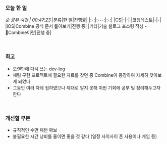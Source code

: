 ### 오늘 한 일
_순 공부 시간 | 00:47:23_
|분류|한 일|진행률|
|:-:|:---:|:-:|
|CS|-|-|
|코딩테스트|-|-|
|iOS|Combine 공식 문서 톺아보기|진행 중|
|기타|기술 블로그 포스팅 작성 - Combine이란|진행 중|

<br>

### 회고
- 오랜만에 다시 쓰는 dev-log
- 채팅 구현 프로젝트에 필요한 자료를 찾던 중 Combine이 등장하여 자세히 찾아보게 되었다
- 그동안 여러 차례 접하였으나 제대로 알지 못해 이번 기회에 공부 및 정리해두고자 한다

<br>

### 개선할 부분
- 규칙적인 수면 패턴 확보
- 불필요한 시간 낭비를 줄이면 좋을 것 같다 (일정 사이사이 폰 사용이나 게임 등)
